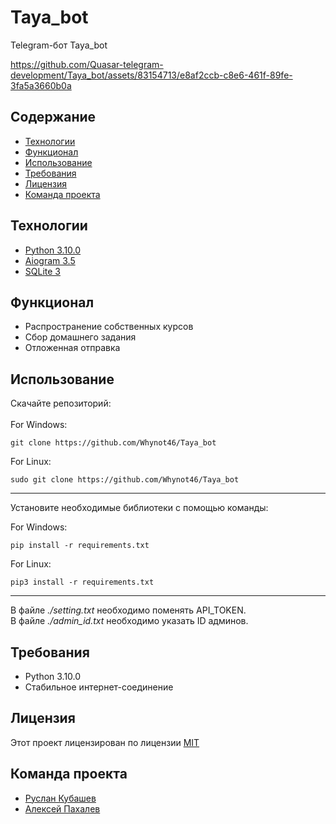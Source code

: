 # Taya_bot
Telegram-бот Taya_bot

https://github.com/Quasar-telegram-development/Taya_bot/assets/83154713/e8af2ccb-c8e6-461f-89fe-3fa5a3660b0a


## Содержание
- [Технологии](#технологии)
- [Функционал](#функционал)
- [Использование](#использование)
- [Требования](#требования)
- [Лицензия](#лицензия)
- [Команда проекта](#команда-проекта)
## Технологии
- [Python 3.10.0](https://www.python.org/downloads/release/python-3100/)
- [Aiogram 3.5](https://docs.aiogram.dev/en/dev-3.x/)
- [SQLite 3](https://docs.python.org/3/library/sqlite3.html)
## Функционал
- Распространение собственных курсов
- Сбор домашнего задания
- Отложенная отправка
## Использование
Скачайте репозиторий:
<br>
<br>
For Windows:
```
git clone https://github.com/Whynot46/Taya_bot
```
For Linux:
```
sudo git clone https://github.com/Whynot46/Taya_bot
```
<hr>
Установите необходимые библиотеки с помощью команды:
<br>

For Windows:

```
pip install -r requirements.txt
```
For Linux:
```
pip3 install -r requirements.txt
```
<hr>
В файле  <i>./setting.txt </i> необходимо поменять API_TOKEN.
<br>
В файле  <i>./admin_id.txt </i> необходимо указать ID админов.
<br>

## Требования
- Python 3.10.0
- Стабильное интернет-соединение

## Лицензия
Этот проект лицензирован по лицензии <a href="https://opensource.org/license/MIT">MIT</a>
## Команда проекта
- [Руслан Кубашев](https://github.com/l01ack)
- [Алексей Пахалев](https://github.com/Whynot46)
